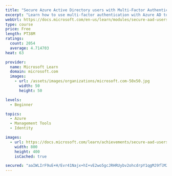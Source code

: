 ```yaml
---
title: "Secure Azure Active Directory users with Multi-Factor Authentication"
excerpt: "Learn how to use multi-factor authentication with Azure AD to harden your user accounts."
webUrl: https://docs.microsoft.com/en-us/learn/modules/secure-aad-users-with-mfa/
type: course
price: Free
length: PT38M
ratings:
  count: 2054
  average: 4.714703
heat: 63

provider:
  name: Microsoft Learn
  domain: microsoft.com
  images:
    - url: /assets/images/organizations/microsoft.com-50x50.jpg
      width: 50
      height: 50

levels:
  - Beginner

topics:
  - Azure
  - Management Tools
  - Identity

images:
  - url: https://docs.microsoft.com/learn/achievements/secure-aad-users-with-mfa-social.png
    width: 800
    height: 400
    isCached: true

secured: "aaIWLIrF9uE+H/Evr41Najx+hI+vE2wo5gcJRHRUybv2ohcdrpY1qgMJ9flM20n17oCRmomOMW7zRLPdK282d8jHO7hjup/btL+gVonGUclDWU36Xdd3llXs2YMGPKvd9Z2PkhOIMDTe6sa0jxG4Fb1SA638MXq85JIR5SuEhUKewRbg2xmyxljw3Ocd1F7y7J7AVsV0EeknUEBfv8AaxUoRB6mx0XYUx/ULW/MEf4AqaTWoHbDv/Jqjy674iYh/YCkqqmS+rV5tYruyW+pZ3mitWxrZb+nzkr1rFYRSgur49UKTddA9G63QAZi25FZWOJlM6Zl3YXEu26Ez6cs6OoUKYV35RySIQgk2moior2D9MGRDsTS61A70DgEIv7zU388LERTRdB8X/Z5tU4CCOQjtZ4L3bZWVZ+d1J3Go8dg=;bClcHKYw3nn/l1pz9jO6+Q=="
---
```


